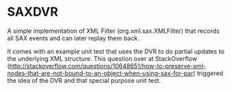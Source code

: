 SAXDVR
======

A simple implementation of XML Filter (org.xml.sax.XMLFilter) that records all SAX events and can later replay them back.

It comes with an example unit test that uses the DVR to do partial updates to the underlying XML structure. 
This question over at StackOverflow (http://stackoverflow.com/questions/10648651/how-to-preserve-xml-nodes-that-are-not-bound-to-an-object-when-using-sax-for-par) triggered the idea of the DVR and that special purpose unit test.